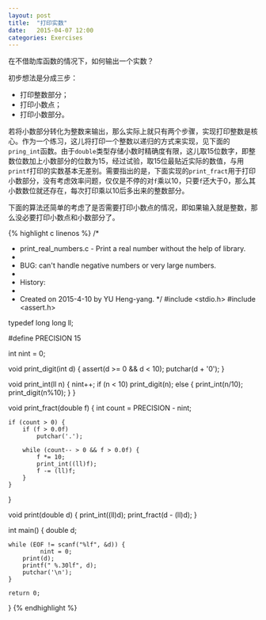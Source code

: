 ```yaml
---
layout: post
title:  "打印实数"
date:   2015-04-07 12:00
categories: Exercises
---
```


在不借助库函数的情况下，如何输出一个实数？

初步想法是分成三步：

- 打印整数部分；
- 打印小数点；
- 打印小数部分。

若将小数部分转化为整数来输出，那么实际上就只有两个步骤，实现打印整数是核心。作为一个练习，这儿将打印一个整数以递归的方式来实现，见下面的`pring_int`函数。由于`double`类型存储小数时精确度有限，这儿取15位数字，即整数位数加上小数部分的位数为15，经过试验，取15位最贴近实际的数值，与用`printf`打印的实数基本无差别。需要指出的是，下面实现的`print_fract`用于打印小数部分，没有考虑效率问题，仅仅是不停的对`f`乘以10，只要`f`还大于0，那么其小数数位就还存在，每次打印乘以10后多出来的整数部分。

下面的算法还简单的考虑了是否需要打印小数点的情况，即如果输入就是整数，那么没必要打印小数点和小数部分了。

{% highlight c linenos %}
/*
 * print_real_numbers.c - Print a real number without the help of library.
 *
 * BUG: can't handle negative numbers or very large numbers.
 *
 * History:
 *
 *   Created on 2015-4-10 by YU Heng-yang.
 */
#include <stdio.h>
#include <assert.h>

typedef long long ll;

#define PRECISION 15

int nint = 0;

void print_digit(int d)
{
	assert(d >= 0 && d < 10);
	putchar(d + '0');
}

void print_int(ll n)
{
	nint++;
	if (n < 10)
		print_digit(n);
	else {
		print_int(n/10);
		print_digit(n%10);
	}
}

void print_fract(double f)
{
	int count = PRECISION - nint;

	if (count > 0) {
		if (f > 0.0f)
			putchar('.');

		while (count-- > 0 && f > 0.0f) {
			f *= 10;
			print_int((ll)f);
			f -= (ll)f;
		}
	}
}

void print(double d)
{
	print_int((ll)d);
	print_fract(d - (ll)d);
}

int main()
{
	double d;

	while (EOF != scanf("%lf", &d)) {
             nint = 0;
		print(d);
		printf(" %.30lf", d);
		putchar('\n');
	}

	return 0;
}
{% endhighlight %}